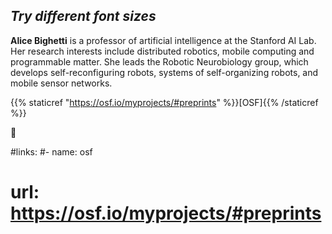 ## *Try different font sizes*


**Alice Bighetti** is a professor of artificial intelligence at the Stanford AI Lab. Her                      research interests include distributed robotics, mobile computing and programmable matter. She leads the Robotic Neurobiology group, which develops self-reconfiguring robots, systems of self-organizing robots, and mobile sensor networks.


{{% staticref "https://osf.io/myprojects/#preprints" %}}[OSF]{{% /staticref %}}

:thinking:


#links: 
#- name: osf
#  url: https://osf.io/myprojects/#preprints